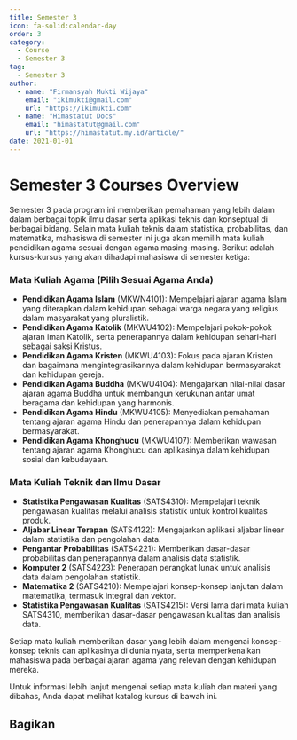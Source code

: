 ```yaml
--- 
title: Semester 3
icon: fa-solid:calendar-day
order: 3
category:
  - Course
  - Semester 3
tag:
  - Semester 3
author:
  - name: "Firmansyah Mukti Wijaya"
    email: "ikimukti@gmail.com"
    url: "https://ikimukti.com"
  - name: "Himastatut Docs"
    email: "himastatut@gmail.com"
    url: "https://himastatut.my.id/article/"
date: 2021-01-01
--- 
```


# Semester 3 Courses Overview

Semester 3 pada program ini memberikan pemahaman yang lebih dalam dalam berbagai topik ilmu dasar serta aplikasi teknis dan konseptual di berbagai bidang. Selain mata kuliah teknis dalam statistika, probabilitas, dan matematika, mahasiswa di semester ini juga akan memilih mata kuliah pendidikan agama sesuai dengan agama masing-masing. Berikut adalah kursus-kursus yang akan dihadapi mahasiswa di semester ketiga:

### Mata Kuliah Agama (Pilih Sesuai Agama Anda)
- **Pendidikan Agama Islam** (MKWN4101): Mempelajari ajaran agama Islam yang diterapkan dalam kehidupan sebagai warga negara yang religius dalam masyarakat yang pluralistik.
- **Pendidikan Agama Katolik** (MKWU4102): Mempelajari pokok-pokok ajaran iman Katolik, serta penerapannya dalam kehidupan sehari-hari sebagai saksi Kristus.
- **Pendidikan Agama Kristen** (MKWU4103): Fokus pada ajaran Kristen dan bagaimana mengintegrasikannya dalam kehidupan bermasyarakat dan kehidupan gereja.
- **Pendidikan Agama Buddha** (MKWU4104): Mengajarkan nilai-nilai dasar ajaran agama Buddha untuk membangun kerukunan antar umat beragama dan kehidupan yang harmonis.
- **Pendidikan Agama Hindu** (MKWU4105): Menyediakan pemahaman tentang ajaran agama Hindu dan penerapannya dalam kehidupan bermasyarakat.
- **Pendidikan Agama Khonghucu** (MKWU4107): Memberikan wawasan tentang ajaran agama Khonghucu dan aplikasinya dalam kehidupan sosial dan kebudayaan.

### Mata Kuliah Teknik dan Ilmu Dasar
- **Statistika Pengawasan Kualitas** (SATS4310): Mempelajari teknik pengawasan kualitas melalui analisis statistik untuk kontrol kualitas produk.
- **Aljabar Linear Terapan** (SATS4122): Mengajarkan aplikasi aljabar linear dalam statistika dan pengolahan data.
- **Pengantar Probabilitas** (SATS4221): Memberikan dasar-dasar probabilitas dan penerapannya dalam analisis data statistik.
- **Komputer 2** (SATS4223): Penerapan perangkat lunak untuk analisis data dalam pengolahan statistik.
- **Matematika 2** (SATS4210): Mempelajari konsep-konsep lanjutan dalam matematika, termasuk integral dan vektor.
- **Statistika Pengawasan Kualitas** (SATS4215): Versi lama dari mata kuliah SATS4310, memberikan dasar-dasar pengawasan kualitas dan analisis data.

Setiap mata kuliah memberikan dasar yang lebih dalam mengenai konsep-konsep teknis dan aplikasinya di dunia nyata, serta memperkenalkan mahasiswa pada berbagai ajaran agama yang relevan dengan kehidupan mereka.

Untuk informasi lebih lanjut mengenai setiap mata kuliah dan materi yang dibahas, Anda dapat melihat katalog kursus di bawah ini.

<Catalog />


## Bagikan
<Share colorful />
<GitContributors />
<GitChangelog />